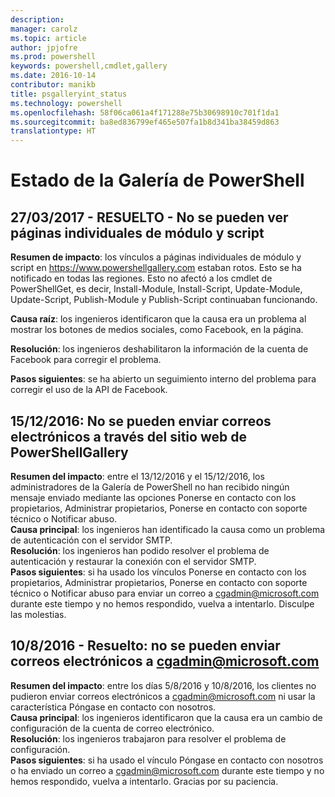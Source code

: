 ```yaml
---
description: 
manager: carolz
ms.topic: article
author: jpjofre
ms.prod: powershell
keywords: powershell,cmdlet,gallery
ms.date: 2016-10-14
contributor: manikb
title: psgalleryint_status
ms.technology: powershell
ms.openlocfilehash: 58f06ca061a4f171288e75b30698910c701f1da1
ms.sourcegitcommit: ba8ed836799ef465e507fa1b8d341ba38459d863
translationtype: HT
---
```

<a name="powershell-gallery-status"></a>Estado de la Galería de PowerShell
=========================

## <a name="03272017---resolved-unable-to-see-individual-module-and-script-pages"></a>27/03/2017 - RESUELTO - No se pueden ver páginas individuales de módulo y script

__Resumen de impacto__: los vínculos a páginas individuales de módulo y script en https://www.powershellgallery.com estaban rotos. Esto se ha notificado en todas las regiones. Esto no afectó a los cmdlet de PowerShellGet, es decir, Install-Module, Install-Script, Update-Module, Update-Script, Publish-Module y Publish-Script continuaban funcionando.

__Causa raíz__: los ingenieros identificaron que la causa era un problema al mostrar los botones de medios sociales, como Facebook, en la página.  

__Resolución__: los ingenieros deshabilitaron la información de la cuenta de Facebook para corregir el problema.

__Pasos siguientes__: se ha abierto un seguimiento interno del problema para corregir el uso de la API de Facebook.

## <a name="12152016---unable-to-send-emails-via-powershellgallery-website"></a>15/12/2016: No se pueden enviar correos electrónicos a través del sitio web de PowerShellGallery

__Resumen del impacto__: entre el 13/12/2016 y el 15/12/2016, los administradores de la Galería de PowerShell no han recibido ningún mensaje enviado mediante las opciones Ponerse en contacto con los propietarios, Administrar propietarios, Ponerse en contacto con soporte técnico o Notificar abuso.  
__Causa principal__: los ingenieros han identificado la causa como un problema de autenticación con el servidor SMTP.  
__Resolución__: los ingenieros han podido resolver el problema de autenticación y restaurar la conexión con el servidor SMTP.  
__Pasos siguientes__: si ha usado los vínculos Ponerse en contacto con los propietarios, Administrar propietarios, Ponerse en contacto con soporte técnico o Notificar abuso para enviar un correo a cgadmin@microsoft.com durante este tiempo y no hemos respondido, vuelva a intentarlo. Disculpe las molestias.   


## <a name="8102016---resolved-unable-to-send-emails-to-cgadminmicrosoftcom"></a>10/8/2016 - Resuelto: no se pueden enviar correos electrónicos a cgadmin@microsoft.com
__Resumen del impacto__: entre los días 5/8/2016 y 10/8/2016, los clientes no pudieron enviar correos electrónicos a cgadmin@microsoft.com ni usar la característica Póngase en contacto con nosotros.  
__Causa principal__: los ingenieros identificaron que la causa era un cambio de configuración de la cuenta de correo electrónico.  
__Resolución__: los ingenieros trabajaron para resolver el problema de configuración.  
__Pasos siguientes__: si ha usado el vínculo Póngase en contacto con nosotros o ha enviado un correo a cgadmin@microsoft.com durante este tiempo y no hemos respondido, vuelva a intentarlo. Gracias por su paciencia.


